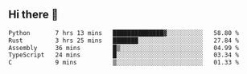 ## Hi there 👋

<!--
**whirlun/whirlun** is a ✨ _special_ ✨ repository because its `README.md` (this file) appears on your GitHub profile.

Here are some ideas to get you started:

- 🔭 I’m currently working on ...
- 🌱 I’m currently learning ...
- 👯 I’m looking to collaborate on ...
- 🤔 I’m looking for help with ...
- 💬 Ask me about ...
- 📫 How to reach me: ...
- 😄 Pronouns: ...
- ⚡ Fun fact: ...
-->
<!--START_SECTION:waka-->

```txt
Python       7 hrs 13 mins   ██████████████▓░░░░░░░░░░   58.80 %
Rust         3 hrs 25 mins   ███████░░░░░░░░░░░░░░░░░░   27.84 %
Assembly     36 mins         █▒░░░░░░░░░░░░░░░░░░░░░░░   04.99 %
TypeScript   24 mins         █░░░░░░░░░░░░░░░░░░░░░░░░   03.34 %
C            9 mins          ▒░░░░░░░░░░░░░░░░░░░░░░░░   01.33 %
```

<!--END_SECTION:waka-->
